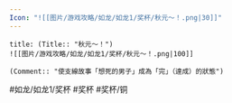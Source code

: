 ```yaml
---
Icon: "![[图片/游戏攻略/如龙/如龙1/奖杯/秋元～！.png|30]]"
---
```

```ad-common-bronze-trophy
title: (Title:: "秋元～！")
![[图片/游戏攻略/如龙/如龙1/奖杯/秋元～！.png|100]]

(Comment:: "使支線故事「想死的男子」成為「完」（達成）的狀態")
```

#如龙/如龙1/奖杯 #奖杯 #奖杯/铜

